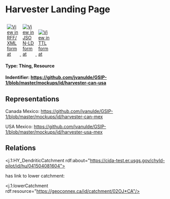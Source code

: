 <h1>Harvester Landing Page</h1>
<div>
  <a href="https://github.com/jvanulde/GSIP-1/blob/master/mockups/id/harvester-can-usa?f=rdf" target="_blank">
    <img class="img-fluid" title="Display page in RDF/XML format" alt="View in RFF/XML format" src="https://cida-test.er.usgs.gov/chyld-pilot/app/img/rdfxmlicon.png" style="max-width: 35px; padding: 10px 5px 0 5px">
  </a>
  <a href="https://github.com/jvanulde/GSIP-1/blob/master/mockups/id/harvester-can-usa?f=json" target="_blank">
    <img class="img-fluid" title="Display page in JSON-LD format" alt="View in JSON-LD format" src="https://cida-test.er.usgs.gov/chyld-pilot/app/img/jsonicon.png" style="max-width: 35px; padding: 10px 5px 0 5px">
  </a>
  <a href="https://github.com/jvanulde/GSIP-1/blob/master/mockups/id/harvester-can-usa?f=ttl" target="_blank">
    <img class="img-fluid" title="Display page in TTL format" alt="View in TTL format" src="https://cida-test.er.usgs.gov/chyld-pilot/app/img/ttlicon.png" style="max-width: 35px; padding: 10px 5px 0 5px">
  </a>
</div>

<h4>Type: Thing, Resource</h4>

<h4> Indentifier: <a href="https://github.com/jvanulde/GSIP-1/blob/master/mockups/id/harvester-can-usa.md">https://github.com/jvanulde/GSIP-1/blob/master/mockups/id/harvester-can-usa</a></h4>

<h2>Representations</h2>

Canada Mexico: <a href="https://github.com/jvanulde/GSIP-1/blob/master/mockups/id/harvester-can-mex.md">https://github.com/jvanulde/GSIP-1/blob/master/mockups/id/harvester-can-mex</a>

USA Mexico: <a href="ttps://github.com/jvanulde/GSIP-1/blob/master/mockups/id/harvester-usa-mex.md">https://github.com/jvanulde/GSIP-1/blob/master/mockups/id/harvester-usa-mex</a>

<h2>Relations</h2>

<j.1:HY_DendriticCatchment rdf:about="https://cida-test.er.usgs.gov/chyld-pilot/id/hu/041504081604">

has link to lower catchment:

<j.1:lowerCatchment rdf:resource="https://geoconnex.ca/id/catchment/02OJ*CA"/>
